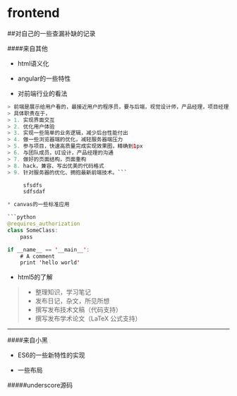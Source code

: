 # frontend


##对自己的一些查漏补缺的记录

####来自其他
* html语义化  

* angular的一些特性  

* 对前端行业的看法  
```java
> 前端是展示给用户看的，最接近用户的程序员，要与后端，视觉设计师，产品经理，项目经理，测试工程师打交道。
> 具体职责在于，
> 1. 实现界面交互
> 2. 优化用户体验
> 3. 实现一些简单的业务逻辑，减少后台性能付出
> 4. 做一些浏览器端的优化，减轻服务器端压力
> 5. 参与项目，快速高质量完成实现效果图，精确到1px
> 6. 与团队成员，UI设计，产品经理的沟通
> 7. 做好的页面结构，页面重构
> 8. hack，兼容、写出优美的代码格式
> 9. 针对服务器的优化、拥抱最新前端技术。```

     sfsdfs
     sdfsdaf

* canvas的一些标准应用  

```python
@requires_authorization
class SomeClass:
    pass

if __name__ == '__main__':
    # A comment
    print 'hello world'
```

* html5的了解  
> * 整理知识，学习笔记
> * 发布日记，杂文，所见所想
> * 撰写发布技术文稿（代码支持）
> * 撰写发布学术论文（LaTeX 公式支持）
---
####来自小黑
* ES6的一些新特性的实现  

* 一些布局  

#####underscore源码  


